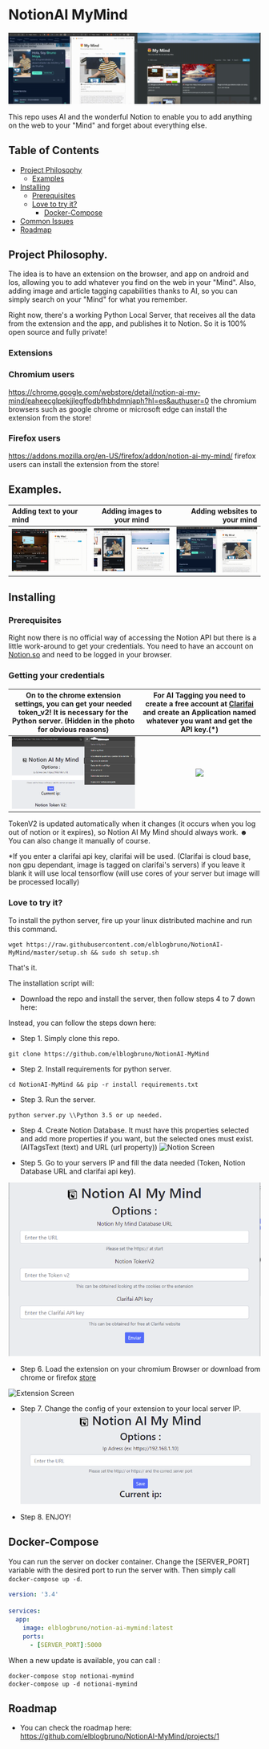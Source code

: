 # NotionAI MyMind
![Alt Text](doc/header_gif_joined_updated.gif)

This repo uses AI and the wonderful Notion to enable you to add anything on the web to your "Mind" and forget about everything else.

## Table of Contents
- [Project Philosophy](#project-philosophy)
    - [Examples](#examples)
- [Installing](#installing)
    - [Prerequisites](#prerequisites)
    - [Love to try it?](#love-to-try-it)
        - [Docker-Compose](#docker-compose)
- [Common Issues](#common-issues)
- [Roadmap](#roadmap)

## Project Philosophy.

The idea is to have an extension on the browser, and app on android and Ios, allowing you to add whatever you find on the web in your "Mind".
Also, adding image and article tagging capabilities thanks to AI, so you can simply search on your "Mind" for what you remember.

Right now, there's a working Python Local Server, that receives all the data from the extension and the app, and publishes it to Notion. So it is 100% open source and fully private!
### Extensions
### Chromium users
https://chrome.google.com/webstore/detail/notion-ai-my-mind/eaheecglpekjjlegffodbfhbhdmnjaph?hl=es&authuser=0 the chromium browsers such as google chrome or microsoft edge can install the extension from the store!
### Firefox users
https://addons.mozilla.org/en-US/firefox/addon/notion-ai-my-mind/ firefox users can install the extension from the store!

## Examples.

Adding text to your mind         |  Adding images to your mind |  Adding websites to your mind
:--- | :---: | ---:
![](doc/add_text.gif)  |  ![](doc/add_image.gif) |  ![](doc/add_website.gif)


## Installing

### Prerequisites

Right now there is no official way of accessing the Notion API but there is a little work-around to get your credentials.
You need to have an account on [Notion.so](https://notion.so/) and need to be logged in your browser.

### Getting your credentials

On to the chrome extension settings, you can get your needed token_v2! It is necessary for the Python server. (Hidden in the photo for obvious reasons)         |  For AI Tagging you need to create a free account at [Clarifai](https://www.clarifai.com/) and create an Application named whatever you want and get the API key.(*)
:-------------------------:|:-------------------------:
![](/doc/getting_cookie.png)  |  ![](/doc/clarifai.png)

TokenV2 is updated automatically when it changes (it occurs when you log out of notion or it expires), so Notion AI My Mind should always work. ☻ You can also change it manually of course.

*If you enter a clarifai api key, clarifai will be used. (Clarifai is cloud base, non gpu dependant, image is tagged on clarifai's servers) if you leave it blank it will use local tensorflow (will use cores of your server but image will be processed locally)

### Love to try it?

To install the python server, fire up your linux distributed machine and run this command.
```
wget https://raw.githubusercontent.com/elblogbruno/NotionAI-MyMind/master/setup.sh && sudo sh setup.sh
```
That's it.

The installation script will:
- Download the repo and install the server, then follow steps 4 to 7 down here:

Instead, you can follow the steps down here:

- Step 1. Simply clone this repo.
```
git clone https://github.com/elblogbruno/NotionAI-MyMind
```
- Step 2. Install requirements for python server.
```
cd NotionAI-MyMind && pip -r install requirements.txt
```
- Step 3. Run the server.
```
python server.py \\Python 3.5 or up needed.
```
- Step 4. Create Notion Database.
It must have this properties selected and add more properties if you want, but the selected ones must exist. (AITagsText (text) and URL (url property)) 
![Notion Screen](/doc/notion-database-howto.jpg)

- Step 5. Go to your servers IP and fill the data needed (Token, Notion Database URL and clarifai api key).

![Options Screen](/doc/options_python.png)

- Step 6. Load the extension on your chromium Browser or download from chrome or firefox [store](#extension)

![Extension Screen](/doc/extension_howto.png)

- Step 7. Change the config of your extension to your local server IP.
![Settings Screen](/doc/settings_howto.png)

- Step 8. ENJOY!

## Docker-Compose
You can run the server on docker container. Change the [SERVER_PORT] variable with the desired port to run the server with. Then simply call `docker-compose up -d`.

```yaml
version: '3.4'

services:
  app:
    image: elblogbruno/notion-ai-mymind:latest
    ports:
      - [SERVER_PORT]:5000
```
      
When a new update is available, you can call :

```
docker-compose stop notionai-mymind
docker-compose up -d notionai-mymind
```

## Roadmap
- You can check the roadmap here: https://github.com/elblogbruno/NotionAI-MyMind/projects/1
